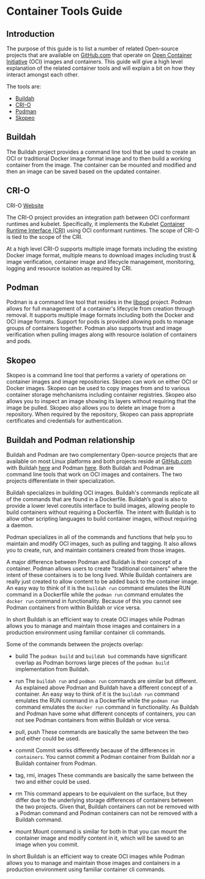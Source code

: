 # Container Tools Guide

## Introduction

The purpose of this guide is to list a number of related Open-source projects that are available
on [GitHub.com](https://github.com) that operate on
[Open Container Initiative](https://www.opencontainers.org/) (OCI) images and containers.  This
guide will give a high level explanation of the related container tools and will explain a bit
on how they interact amongst each other.

The tools are:  

* [Buildah](https://github.com/projectatomic/buildah)
* [CRI-O](https://github.com/kubernetes-sigs/cri-o)
* [Podman](https://github.com/containers/libpod)
* [Skopeo](https://github.com/containers/skopeo)

## Buildah

The Buildah project provides a command line tool that be used to create an OCI or traditional Docker
image format image and to then build a working container from the image.  The container can be mounted
and modified and then an image can be saved based on the updated container.

## CRI-O

CRI-O [Website](http://cri-o.io/)

The CRI-O project provides an integration path between OCI conformant runtimes and kubelet.
Specifically, it implements the Kubelet
[Container Runtime Interface (CRI)](https://github.com/kubernetes/community/blob/master/contributors/devel/container-runtime-interface.md)
using OCI conformant runtimes.   The scope of CRI-O is tied to the scope of the CRI.

At a high level CRI-O supports multiple image formats including the existing Docker image format,
multiple means to download images including trust & image verification, container image and lifecycle
management, monitoring, logging and resource isolation as required by CRI.

## Podman

Podman is a command line tool that resides in the [libpod](https://github.com/containers/libpod) project.
Podman allows for full management of a container's lifecycle from creation through removal.  It supports
multiple image formats including both the Docker and OCI image formats.  Support for pods is provided
allowing pods to manage groups of containers together.  Podman also supports trust
and image verification when pulling images along with resource isolation of containers and pods.

## Skopeo

Skopeo is a command line tool that performs a variety of operations on container images and image repositories.
Skopeo can work on either OCI or Docker images.  Skopeo can be used to copy images from and to various 
container storage mehchanisms including container registries.  Skopeo also allows you to inspect an image
showing its layers without requiring that the image be pulled.  Skopeo also allows you to delete an image
from a repository.  When required by the repository, Skopeo can pass appropriate certificates and credentials
for authentication. 


## Buildah and Podman relationship

Buildah and Podman are two complementary Open-source projects that are available on
most Linux platforms and both projects reside at [GitHub.com](https://github.com)
with Buildah [here](https://github.com/projectatomic/buildah) and
Podman [here](https://github.com/containers/libpod).  Both Buildah and Podman are
command line tools that work on OCI images and containers.  The two projects
differentiate in their specialization.

Buildah specializes in building OCI images.  Buildah's commands replicate all
of the commands that are found in a Dockerfile. Buildah’s goal is also to
provide a lower level coreutils interface to build images, allowing people to build
containers without requiring a Dockerfile.  The intent with Buildah is to allow other
scripting languages to build container images, without requiring a daemon.

Podman specializes in all of the commands and functions that help you to maintain and modify
OCI images, such as pulling and tagging.  It also allows you to create, run, and maintain containers
created from those images.

A major difference between Podman and Buildah is their concept of a container.  Podman
allows users to create "traditional containers" where the intent of these containers is
to be long lived.  While Buildah containers are really just created to allow content
to be added back to the container image.   An easy way to think of it is the
`buildah run` command emulates the RUN command in a Dockerfile while the `podman run`
command emulates the `docker run` command in functionality.  Because of this you
cannot see Podman containers from within Buildah or vice versa.

In short Buildah is an efficient way to create OCI images  while Podman allows
you to manage and maintain those images and containers in a production environment using
familiar container cli commands.

Some of the commands between the projects overlap:

* build
The `podman build` and `buildah bud` commands have significant overlap as Podman borrows large pieces of the `podman build` implementation from Buildah. 

* run
The `buildah run` and `podman run` commands are similar but different.  As explained above Podman and Buildah have a different concept of a container.  An easy way to think of it is the `buildah run` command emulates the RUN command in a Dockerfile while the `podman run` command emulates the `docker run` command in functionality.  As Buildah and Podman have some what different concepts of containers, you can not see Podman containers from within Buildah or vice versa.

* pull, push 
These commands are basically the same between the two and either could be used.

* commit
Commit works differently because of the differences in `containers`.  You cannot commit a Podman container from Buildah nor a Buildah container from Podman.

* tag, rmi, images 
These commands are basically the same between the two and either could be used.

* rm
This command appears to be equivalent on the surface, but they differ due to the underlying storage differences of containers
between the two projects.  Given that, Buildah containers can not be removed with a Podman command and Podman containers
can not be removed with a Buildah command.

* mount 
Mount command is similar for both in that you can mount the container image and modify content in it, which will be saved to an image when you commit.

In short Buildah is an efficient way to create OCI images  while Podman allows
you to manage and maintain those images and containers in a production environment using
familiar container cli commands.

